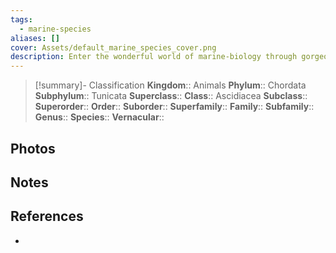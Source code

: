 ```yaml
---
tags:
  - marine-species
aliases: []
cover: Assets/default_marine_species_cover.png
description: Enter the wonderful world of marine-biology through gorgeous underwater pictures of marine animals. Ascidiacea are seasquirt. Animal shaped like wineskin. Sometimes solitary or social in colonies.
---
```

> [!summary]- Classification
**Kingdom**:: Animals
**Phylum**:: Chordata
**Subphylum**:: Tunicata
**Superclass**::
**Class**:: Ascidiacea
**Subclass**::
**Superorder**::
**Order**::
**Suborder**::
**Superfamily**::
**Family**::
**Subfamily**::
**Genus**::
**Species**::
**Vernacular**::

## Photos

## Notes

## References
- 